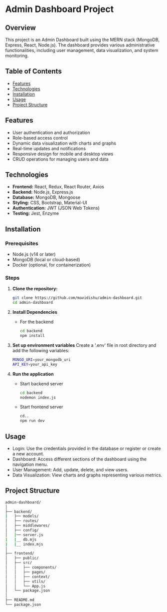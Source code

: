 # Admin Dashboard Project

## Overview

This project is an Admin Dashboard built using the MERN stack (MongoDB, Express, React, Node.js). The dashboard provides various administrative functionalities, including user management, data visualization, and system monitoring.

## Table of Contents

- [Features](#features)
- [Technologies](#technologies)
- [Installation](#installation)
- [Usage](#usage)
- [Project Structure](#project-structure)

## Features

- User authentication and authorization
- Role-based access control
- Dynamic data visualization with charts and graphs
- Real-time updates and notifications
- Responsive design for mobile and desktop views
- CRUD operations for managing users and data

## Technologies

- **Frontend:** React, Redux, React Router, Axios
- **Backend:** Node.js, Express.js
- **Database:** MongoDB, Mongoose
- **Styling:** CSS, Bootstrap, Material-UI
- **Authentication:** JWT (JSON Web Tokens)
- **Testing:** Jest, Enzyme

## Installation

### Prerequisites

- Node.js (v14 or later)
- MongoDB (local or cloud-based)
- Docker (optional, for containerization)

### Steps

1. **Clone the repository:**
   ```sh
   git clone https://github.com/mavidishu/admin-dashboard.git
   cd admin-dashboard
   ```
2. **Install Dependencies**
   - For the backend
     ```sh
     cd backend
     npm install
     ```
3. **Set up environment variables**
   Create a '.env' file in root directory and add the following variables:

   ```sh
   MONGO_URI=your_mongodb_uri
   API_KEY=your_api_key
   ```
4. **Run the application**
   - Start backend server
  
     ```sh
     cd backend
     nodemon index.js
     ```

   - Start frontend server
  
     ```sh
     cd..
     npm run dev
     ```
## Usage
  - Login: Use the credentials provided in the database or register or create a new account.
  - Dashboard: Access different sections of the dashboard using the navigation menu.
  - User Management: Add, update, delete, and view users.
  - Data Visualization: View charts and graphs representing various metrics.

## Project Structure

```sh
admin-dashboard/
│
├── backend/
|   ├── models/
│   ├── routes/
│   ├── middlewares/
│   ├── config/
│   |── server.js
|   |__ db.mjs
|   |__ index.mjs
│
├── frontend/
│   ├── public/
│   ├── src/
│   │   ├── components/
│   │   ├── pages/
│   │   ├── context/
│   │   ├── utils/
│   │   └── App.js
│   └── package.json
│
├── README.md
└── package.json
```
